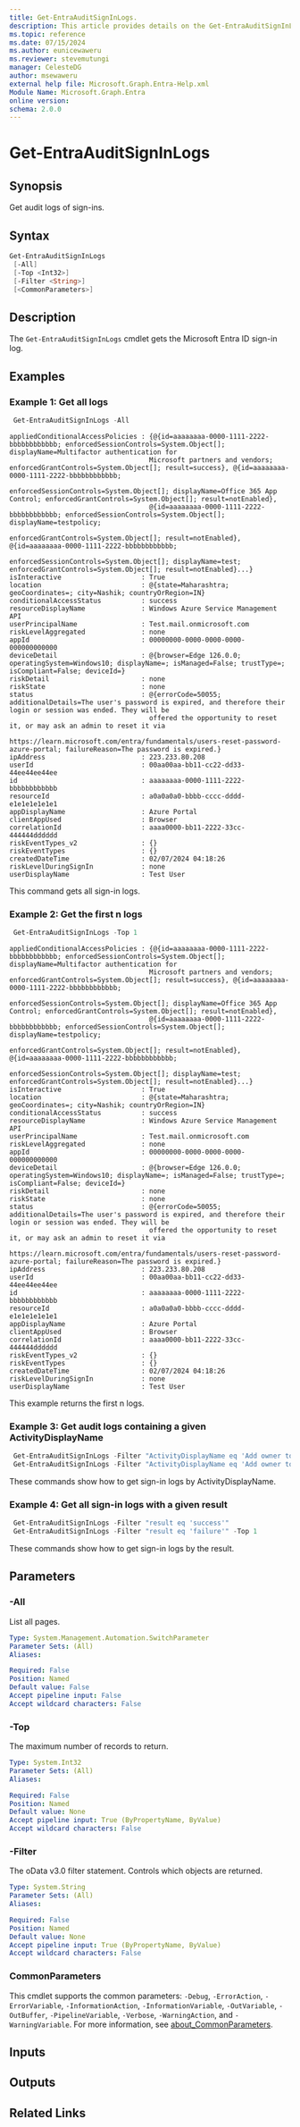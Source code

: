 ```yaml
---
title: Get-EntraAuditSignInLogs.
description: This article provides details on the Get-EntraAuditSignInLogs command.
ms.topic: reference
ms.date: 07/15/2024
ms.author: eunicewaweru
ms.reviewer: stevemutungi
manager: CelesteDG
author: msewaweru
external help file: Microsoft.Graph.Entra-Help.xml
Module Name: Microsoft.Graph.Entra
online version:
schema: 2.0.0
---
```


# Get-EntraAuditSignInLogs

## Synopsis

Get audit logs of sign-ins.

## Syntax

```powershell
Get-EntraAuditSignInLogs 
 [-All]
 [-Top <Int32>] 
 [-Filter <String>] 
 [<CommonParameters>]
```

## Description

The `Get-EntraAuditSignInLogs` cmdlet gets the Microsoft Entra ID sign-in log.

## Examples

### Example 1: Get all logs

```powershell
 Get-EntraAuditSignInLogs -All  
```

```Output
appliedConditionalAccessPolicies : {@{id=aaaaaaaa-0000-1111-2222-bbbbbbbbbbbb; enforcedSessionControls=System.Object[]; displayName=Multifactor authentication for
                                   Microsoft partners and vendors; enforcedGrantControls=System.Object[]; result=success}, @{id=aaaaaaaa-0000-1111-2222-bbbbbbbbbbbb;
                                   enforcedSessionControls=System.Object[]; displayName=Office 365 App Control; enforcedGrantControls=System.Object[]; result=notEnabled},
                                   @{id=aaaaaaaa-0000-1111-2222-bbbbbbbbbbbb; enforcedSessionControls=System.Object[]; displayName=testpolicy;
                                   enforcedGrantControls=System.Object[]; result=notEnabled}, @{id=aaaaaaaa-0000-1111-2222-bbbbbbbbbbbb;
                                   enforcedSessionControls=System.Object[]; displayName=test; enforcedGrantControls=System.Object[]; result=notEnabled}...}
isInteractive                    : True
location                         : @{state=Maharashtra; geoCoordinates=; city=Nashik; countryOrRegion=IN}
conditionalAccessStatus          : success
resourceDisplayName              : Windows Azure Service Management API
userPrincipalName                : Test.mail.onmicrosoft.com
riskLevelAggregated              : none
appId                            : 00000000-0000-0000-0000-000000000000
deviceDetail                     : @{browser=Edge 126.0.0; operatingSystem=Windows10; displayName=; isManaged=False; trustType=; isCompliant=False; deviceId=}
riskDetail                       : none
riskState                        : none
status                           : @{errorCode=50055; additionalDetails=The user's password is expired, and therefore their login or session was ended. They will be
                                   offered the opportunity to reset it, or may ask an admin to reset it via
                                   https://learn.microsoft.com/entra/fundamentals/users-reset-password-azure-portal; failureReason=The password is expired.}
ipAddress                        : 223.233.80.208
userId                           : 00aa00aa-bb11-cc22-dd33-44ee44ee44ee
id                               : aaaaaaaa-0000-1111-2222-bbbbbbbbbbbb
resourceId                       : a0a0a0a0-bbbb-cccc-dddd-e1e1e1e1e1e1
appDisplayName                   : Azure Portal
clientAppUsed                    : Browser
correlationId                    : aaaa0000-bb11-2222-33cc-444444dddddd
riskEventTypes_v2                : {}
riskEventTypes                   : {}
createdDateTime                  : 02/07/2024 04:18:26
riskLevelDuringSignIn            : none
userDisplayName                  : Test User
```

This command gets all sign-in logs.

### Example 2: Get the first n logs

```powershell
 Get-EntraAuditSignInLogs -Top 1
```

```Output
appliedConditionalAccessPolicies : {@{id=aaaaaaaa-0000-1111-2222-bbbbbbbbbbbb; enforcedSessionControls=System.Object[]; displayName=Multifactor authentication for
                                   Microsoft partners and vendors; enforcedGrantControls=System.Object[]; result=success}, @{id=aaaaaaaa-0000-1111-2222-bbbbbbbbbbbb;
                                   enforcedSessionControls=System.Object[]; displayName=Office 365 App Control; enforcedGrantControls=System.Object[]; result=notEnabled},
                                   @{id=aaaaaaaa-0000-1111-2222-bbbbbbbbbbbb; enforcedSessionControls=System.Object[]; displayName=testpolicy;
                                   enforcedGrantControls=System.Object[]; result=notEnabled}, @{id=aaaaaaaa-0000-1111-2222-bbbbbbbbbbbb;
                                   enforcedSessionControls=System.Object[]; displayName=test; enforcedGrantControls=System.Object[]; result=notEnabled}...}
isInteractive                    : True
location                         : @{state=Maharashtra; geoCoordinates=; city=Nashik; countryOrRegion=IN}
conditionalAccessStatus          : success
resourceDisplayName              : Windows Azure Service Management API
userPrincipalName                : Test.mail.onmicrosoft.com
riskLevelAggregated              : none
appId                            : 00000000-0000-0000-0000-000000000000
deviceDetail                     : @{browser=Edge 126.0.0; operatingSystem=Windows10; displayName=; isManaged=False; trustType=; isCompliant=False; deviceId=}
riskDetail                       : none
riskState                        : none
status                           : @{errorCode=50055; additionalDetails=The user's password is expired, and therefore their login or session was ended. They will be
                                   offered the opportunity to reset it, or may ask an admin to reset it via
                                   https://learn.microsoft.com/entra/fundamentals/users-reset-password-azure-portal; failureReason=The password is expired.}
ipAddress                        : 223.233.80.208
userId                           : 00aa00aa-bb11-cc22-dd33-44ee44ee44ee
id                               : aaaaaaaa-0000-1111-2222-bbbbbbbbbbbb
resourceId                       : a0a0a0a0-bbbb-cccc-dddd-e1e1e1e1e1e1
appDisplayName                   : Azure Portal
clientAppUsed                    : Browser
correlationId                    : aaaa0000-bb11-2222-33cc-444444dddddd
riskEventTypes_v2                : {}
riskEventTypes                   : {}
createdDateTime                  : 02/07/2024 04:18:26
riskLevelDuringSignIn            : none
userDisplayName                  : Test User
```

This example returns the first n logs.

### Example 3: Get audit logs containing a given ActivityDisplayName

```powershell
 Get-EntraAuditSignInLogs -Filter "ActivityDisplayName eq 'Add owner to application'"
 Get-EntraAuditSignInLogs -Filter "ActivityDisplayName eq 'Add owner to application'" -Top 1
```

These commands show how to get sign-in logs by ActivityDisplayName.

### Example 4: Get all sign-in logs with a given result

```powershell
 Get-EntraAuditSignInLogs -Filter "result eq 'success'"
 Get-EntraAuditSignInLogs -Filter "result eq 'failure'" -Top 1
```

These commands show how to get sign-in logs by the result.

## Parameters

### -All

List all pages.

```yaml
Type: System.Management.Automation.SwitchParameter
Parameter Sets: (All)
Aliases:

Required: False
Position: Named
Default value: False
Accept pipeline input: False
Accept wildcard characters: False
```

### -Top

The maximum number of records to return.

```yaml
Type: System.Int32
Parameter Sets: (All)
Aliases:

Required: False
Position: Named
Default value: None
Accept pipeline input: True (ByPropertyName, ByValue)
Accept wildcard characters: False
```

### -Filter

The oData v3.0 filter statement.
Controls which objects are returned.

```yaml
Type: System.String
Parameter Sets: (All)
Aliases:

Required: False
Position: Named
Default value: None
Accept pipeline input: True (ByPropertyName, ByValue)
Accept wildcard characters: False
```

### CommonParameters

This cmdlet supports the common parameters: `-Debug`, `-ErrorAction`, `-ErrorVariable`, `-InformationAction`, `-InformationVariable`, `-OutVariable`, `-OutBuffer`, `-PipelineVariable`, `-Verbose`, `-WarningAction`, and `-WarningVariable`. For more information, see [about_CommonParameters](https://go.microsoft.com/fwlink/?LinkID=113216).

## Inputs

## Outputs

## Related Links
